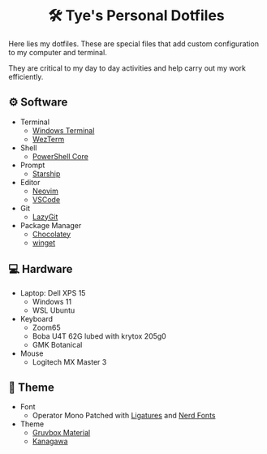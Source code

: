 <h1 align="center">🛠️ Tye's Personal Dotfiles</h1>
Here lies my dotfiles. These are special files that add custom configuration to my computer and terminal.  

They are critical to my day to day activities and help carry out my work efficiently.

## ⚙️ Software
- Terminal
  - [Windows Terminal](https://github.com/microsoft/terminal)
  - [WezTerm](https://github.com/wez/wezterm)
- Shell
  - [PowerShell Core](https://github.com/PowerShell/PowerShell)
- Prompt
  - [Starship](https://starship.rs/)
- Editor
  - [Neovim](https://neovim.io/)
  - [VSCode](https://code.visualstudio.com/)
- Git
  - [LazyGit](https://github.com/jesseduffield/lazygit)
- Package Manager
  - [Chocolatey](https://chocolatey.org/)
  - [winget](https://github.com/microsoft/winget-cli)

## 💻 Hardware
- Laptop: Dell XPS 15
  - Windows 11
  - WSL Ubuntu
- Keyboard
  - Zoom65
  - Boba U4T 62G lubed with krytox 205g0
  - GMK Botanical
- Mouse
  - Logitech MX Master 3

## 🎨 Theme
- Font
  - Operator Mono Patched with [Ligatures](https://github.com/kiliman/operator-mono-lig) and [Nerd Fonts](https://github.com/ryanoasis/nerd-fonts)
- Theme
  - [Gruvbox Material](https://github.com/sainnhe/gruvbox-material)
  - [Kanagawa](https://github.com/rebelot/kanagawa.nvim)
